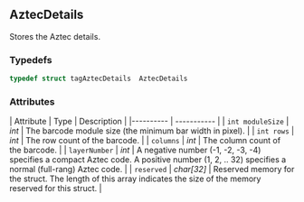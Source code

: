 ## AztecDetails
Stores the Aztec details.
  

### Typedefs

```cpp
typedef struct tagAztecDetails  AztecDetails
```  

### Attributes
  
| Attribute | Type | Description |
|---------- | ----------- |
| `int moduleSize` | *int* |  The barcode module size (the minimum bar width in pixel). |
| `int rows` | *int* | The row count of the barcode. |
| `columns` | *int* |  The column count of the barcode. |
| `layerNumber` | *int* |  A negative number (-1, -2, -3, -4) specifies a compact Aztec code. A positive number (1, 2, .. 32) specifies a normal (full-rang) Aztec code. |
| `reserved` | *char\[32\]* |  Reserved memory for the struct. The length of this array indicates the size of the memory reserved for this struct. |
